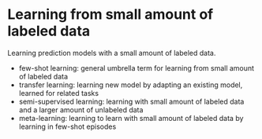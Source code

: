 # Learning from small amount of labeled data 
Learning prediction models with a small amount of labeled data. 
* few-shot learning: general umbrella term for learning from small amount of labeled data
* transfer learning: learning new model by adapting an existing model, learned for related tasks
* semi-supervised learning: learning with small amount of labeled data and a larger amount of unlabeled data
* meta-learning: learning to learn with small amount of labeled data by learning in few-shot episodes
